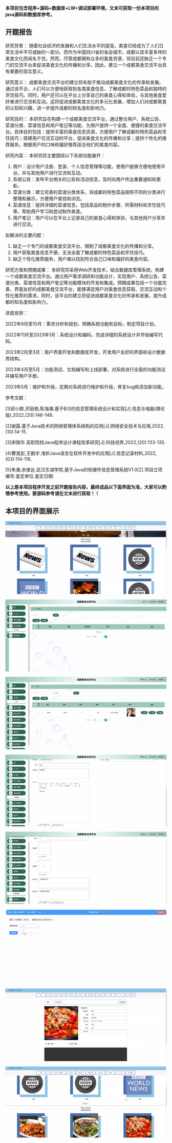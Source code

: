 ****本项目包含程序+源码+数据库+LW+调试部署环境，文末可获取一份本项目的java源码和数据库参考。****

## ******开题报告******

研究背景：
随着社会经济的发展和人们生活水平的提高，美食已经成为了人们日常生活中不可或缺的一部分。而作为中国四川省的省会城市，成都以其丰富多样的美食文化而闻名于世。然而，尽管成都拥有众多的美食资源，但目前还缺乏一个专门的交流平台来促进美食文化的传播和分享。因此，建立一个成都美食交流平台具有重要的现实意义。

研究意义：
成都美食交流平台的建立将有助于推动成都美食文化的传承和发展。通过该平台，人们可以方便地获取到各类美食信息，了解成都的特色菜品和独特的烹饪技巧。同时，用户还可以在平台上分享自己的美食心得和体验，与其他美食爱好者进行交流和互动。这将促进成都美食文化的多元化发展，增加人们对成都美食的认知和兴趣，进一步提升成都的知名度和影响力。

研究目的：
本研究旨在构建一个成都美食交流平台，通过整合用户、系统公告、菜谱分类、菜谱信息和用户笔记等功能，为用户提供一个全面、便捷的美食交流平台。具体目的包括：提供丰富的美食信息资源，方便用户了解成都的特色菜品和烹饪技巧；搭建用户交流互动的平台，促进美食文化的传播和分享；提供个性化的推荐服务，根据用户的口味和偏好推荐适合他们的美食内容。

研究内容： 本研究将主要围绕以下系统功能展开：

  1. 用户：设计用户注册、登录、个人信息管理等功能，使用户能够方便地使用平台，并与其他用户进行交流和互动。
  2. 系统公告：发布平台相关的公告和活动信息，及时向用户传达重要通知和更新。
  3. 菜谱分类：建立完善的菜谱分类体系，将成都的特色菜品按照不同的分类进行整理和展示，方便用户查找和浏览。
  4. 菜谱信息：提供详细的菜谱信息，包括菜品的制作步骤、所需材料和烹饪技巧等，帮助用户学习和尝试制作美食。
  5. 用户笔记：用户可以在平台上记录自己的美食心得和体验，与其他用户分享并进行交流。

拟解决的主要问题：

  1. 缺乏一个专门的成都美食交流平台，限制了成都美食文化的传播和分享。
  2. 用户获取美食信息不便，无法全面了解成都的特色菜品和烹饪技巧。
  3. 缺乏个性化推荐服务，用户难以找到符合自己口味和偏好的美食内容。

研究方案和预期成果：
本研究将采用Web开发技术，结合数据库管理系统，构建一个成都美食交流平台。通过用户需求调研和功能设计，实现用户、系统公告、菜谱分类、菜谱信息和用户笔记等功能模块的开发和集成。预期成果包括一个功能完善、界面友好的成都美食交流平台，能够满足用户对美食信息获取、交流互动和个性化推荐的需求。同时，该平台的建立将促进成都美食文化的传承和发展，提升成都的知名度和影响力。

进度安排：

2022年9月至10月：需求分析和规划，明确系统功能和目标，制定项目计划。

2022年11月至2023年1月：系统设计和编码，完成详细的系统设计并开始编写代码。

2023年2月至3月：用户界面开发和数据库开发，开发用户友好的界面和设计数据库结构。

2023年4月至5月：功能测试、文档编写和上线部署，对系统进行全面的功能测试并编写用户手册。

2023年5月：维护和升级，定期对系统进行维护和升级，修复bug和添加新功能。

参考文献：

[1]邱小群,邓丽艳,陈海潮.基于B/S的信息管理系统设计和实现[J].信息与电脑(理论版),2022,(20):146-148.

[2]谢霜.基于Java技术的网络管理体系结构的应用[J].网络安全技术与应用,2022,(10):14-15.

[3]宋锦华.高职院校Java程序设计课程改革研究[J].科技视界,2022,(20):133-135.

[4]曹嵩彭,王鹏宇.浅析Java语言在软件开发中的应用[J].信息记录材料,2022,(03):114-116.

[5]朱澈,余俊达.武汉东湖学院.基于Java的软硬件信息管理系统V1.0[Z].项目立项编号.鉴定单位.鉴定日期:

****以上是本项目程序开发之前开题报告内容，最终成品以下面界面为准，大家可以酌情参考使用。要源码参考请在文末进行获取！！****

## ******本项目的界面展示******

![](./res/a0890eec99394cc2978c218f4c56e96e.png)

![](./res/2721b9fc3dea45b192131511b1ece1b9.png)

![](./res/140fb73db41544f78e3290af64d00bf6.png)

![](./res/61d3746b47f14c3ca81fb78a10e563dd.png)

![](./res/b82192d04a22445ba0bbf86d55a822ec.png)

![](./res/13bf2881bc63443fb79a4589d17e8a10.png)

![](./res/0a869c744b1e4db6b4655ed606af5951.png)

![](./res/989cfe592d6c4543a5e5a72029d405ec.png)

